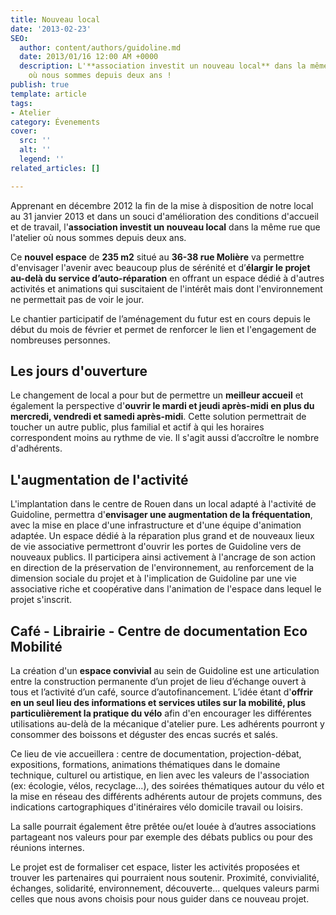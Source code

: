 ```yaml
---
title: Nouveau local
date: '2013-02-23'
SEO:
  author: content/authors/guidoline.md
  date: 2013/01/16 12:00 AM +0000
  description: L'**association investit un nouveau local** dans la même rue que l'atelier
    où nous sommes depuis deux ans !
publish: true
template: article
tags:
- Atelier
category: Évenements
cover:
  src: ''
  alt: ''
  legend: ''
related_articles: []

---
```

Apprenant en décembre 2012 la fin de la mise à disposition de notre local au 31 janvier 2013 et dans un souci d'amélioration des conditions d'accueil et de travail, l'**association investit un nouveau local** dans la même rue que l'atelier où nous sommes depuis deux ans.

Ce **nouvel espace** de **235 m2** situé au **36-38 rue Molière** va permettre d'envisager l'avenir avec beaucoup plus de sérénité et d’**élargir le projet au-delà du service d’auto-réparation** en offrant un espace dédié à d'autres activités et animations qui suscitaient de l'intérêt mais dont l'environnement ne permettait pas de voir le jour.

Le chantier participatif de l’aménagement du futur est en cours depuis le début du mois de février et permet de renforcer le lien et l'engagement de nombreuses personnes.

## Les jours d'ouverture

Le changement de local a pour but de permettre un **meilleur accueil** et également la perspective d'**ouvrir le mardi et jeudi après-midi en plus du mercredi, vendredi et samedi après-midi**. Cette solution permettrait de toucher un autre public, plus familial et actif à qui les horaires correspondent moins au rythme de vie. Il s'agit aussi d’accroître le nombre d'adhérents.

## L'augmentation de l'activité

L'implantation dans le centre de Rouen dans un local adapté à l'activité de Guidoline, permettra d'**envisager une augmentation de la fréquentation**, avec la mise en place d'une infrastructure et d'une équipe d'animation adaptée. Un espace dédié à la réparation plus grand et de nouveaux lieux de vie associative permettront d'ouvrir les portes de Guidoline vers de nouveaux publics. Il participera ainsi activement à l'ancrage de son action en direction de la préservation de l'environnement, au renforcement de la dimension sociale du projet et à l'implication de Guidoline par une vie associative riche et coopérative dans l'animation de l'espace dans lequel le projet s'inscrit.

## Café - Librairie - Centre de documentation Eco Mobilité

La création d'un **espace convivial** au sein de Guidoline est une articulation entre la construction permanente d’un projet de lieu d’échange ouvert à tous et l’activité d’un café, source d’autofinancement. L’idée étant d'**offrir en un seul lieu des informations et services utiles sur la mobilité, plus particulièrement la pratique du vélo** afin d'en encourager les différentes utilisations au-delà de la mécanique d'atelier pure. Les adhérents pourront y consommer des boissons et déguster des encas sucrés et salés.

Ce lieu de vie accueillera : centre de documentation, projection-débat, expositions, formations, animations thématiques dans le domaine technique, culturel ou artistique, en lien avec les valeurs de l'association (ex: écologie, vélos, recyclage...), des soirées thématiques autour du vélo et la mise en réseau des différents adhérents autour de projets communs, des indications cartographiques d'itinéraires vélo domicile travail ou loisirs.

La salle pourrait également être prêtée ou/et louée à d’autres associations partageant nos valeurs pour par exemple des débats publics ou pour des réunions internes.

Le projet est de formaliser cet espace, lister les activités proposées et trouver les partenaires qui pourraient nous soutenir. Proximité, convivialité, échanges, solidarité, environnement, découverte... quelques valeurs parmi celles que nous avons choisis pour nous guider dans ce nouveau projet.